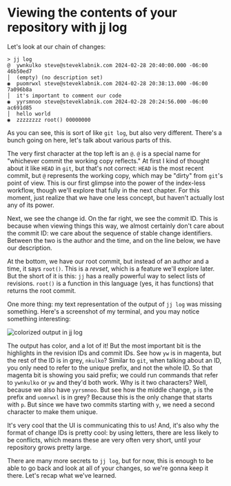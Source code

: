 # Viewing the contents of your repository with jj log

Let's look at our chain of changes:

```console
> jj log
@  ywnkulko steve@steveklabnik.com 2024-02-28 20:40:00.000 -06:00 46b50ed7
│  (empty) (no description set)
◉  puomrwxl steve@steveklabnik.com 2024-02-28 20:38:13.000 -06:00 7a096b8a
│  it's important to comment our code
◉  yyrsmnoo steve@steveklabnik.com 2024-02-28 20:24:56.000 -06:00 ac691d85
│  hello world
◉  zzzzzzzz root() 00000000
```

As you can see, this is sort of like `git log`, but also very different. There's
a bunch going on here, let's talk about various parts of this.

The very first character at the top left is an `@`. `@` is a special name for
"whichever commit the working copy reflects." At first I kind of thought about it
like `HEAD` in `git`, but that's not correct: `HEAD` is the most recent commit,
but `@` represents the working copy, which may be "dirty" from `git`'s point
of view. This is our first glimpse into the power of the index-less workflow,
though we'll explore that fully in the next chapter. For this moment, just
realize that we have one less concept, but haven't actually lost any of its
power.

Next, we see the change id. On the far right, we see the commit ID. This is
because when viewing things this way, we almost certainly don't care about the
commit ID: we care about the sequence of stable change identifiers. Between
the two is the author and the time, and on the line below, we have our
description.

At the bottom, we have our root commit, but instead of an author and a time,
it says `root()`. This is a *revset*, which is a feature we'll explore later.
But the short of it is this: `jj` has a really powerful way to select lists
of revisions. `root()` is a function in this language (yes, it has functions)
that returns the root commit.

One more thing: my text representation of the output of `jj log` was missing
something. Here's a screenshot of my terminal, and you may notice something
interesting:

![colorized output in jj log](../images/log.png)

The output has color, and a lot of it! But the most important bit is the
highlights in the revision IDs and commit IDs. See how `yw` is in magenta,
but the rest of the ID is in grey, `nkulko`? Similar to `git`, when talking
about an ID, you only need to refer to the unique prefix, and not the whole ID.
So that magenta bit is showing you said prefix; we could run commands that
refer to `ywnkulko` or `yw` and they'd both work. Why is it two characters? Well,
because we also have `yyrsmnoo`. But see how the middle change, `p` is the
prefix and `uomrwxl` is in grey? Because this is the only change that starts with
`p`. But since we have two commits starting with `y`, we need a second character
to make them unique.

It's very cool that the UI is communicating this to us! And, it's also why the
format of change IDs is pretty cool: by using letters, there are less likely to
be conflicts, which means these are very often very short, until your repository
grows pretty large.

There are many more secrets to `jj log`, but for now, this is enough to be
able to go back and look at all of your changes, so we're gonna keep it
there. Let's recap what we've learned.
